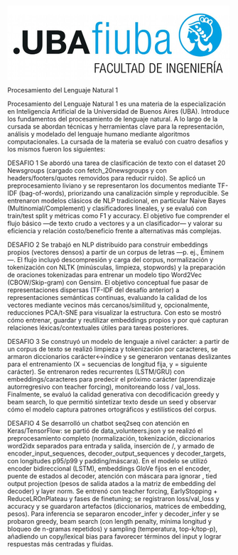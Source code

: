 <img src="https://github.com/hernancontigiani/ceia_memorias_especializacion/raw/master/Figures/logoFIUBA.jpg" width="500" align="center">

Procesamiento del Lenguaje Natural 1

Procesamiento del Lenguaje Natural 1 es una materia de la especialización en Inteligencia Artificial de la Universidad de Buenos Aires (UBA). 
Introduce los fundamentos del procesamiento de lenguaje natural. A lo largo de la cursada se abordan técnicas y herramientas clave para la representación, análisis y modelado del lenguaje humano mediante algoritmos computacionales.
La cursada de la materia se evaluó con cuatro desafios y los mismos fueron los siguientes: 

DESAFIO 1
Se abordó una tarea de clasificación de texto con el dataset 20 Newsgroups (cargado con fetch_20newsgroups y con headers/footers/quotes removidos para reducir ruido). Se aplicó un preprocesamiento liviano y se representaron los documentos mediante TF-IDF (bag-of-words), priorizando una canalización simple y reproducible. Se entrenaron modelos clásicos de NLP tradicional, en particular Naive Bayes (Multinomial/Complement) y clasificadores lineales, y se evaluó con train/test split y métricas como F1 y accuracy. El objetivo fue comprender el flujo básico —de texto crudo a vectores y a un clasificador— y valorar su eficiencia y relación costo/beneficio frente a alternativas más complejas.

DESAFIO 2
Se trabajó en NLP distribuido para construir embeddings propios (vectores densos) a partir de un corpus de letras —p. ej., Eminem—. El flujo incluyó descompresión y carga del corpus, normalización y tokenización con NLTK (minúsculas, limpieza, stopwords) y la preparación de oraciones tokenizadas para entrenar un modelo tipo Word2Vec (CBOW/Skip-gram) con Gensim. El objetivo conceptual fue pasar de representaciones dispersas (TF-IDF del desafío anterior) a representaciones semánticas continuas, evaluando la calidad de los vectores mediante vecinos más cercanos/similitud y, opcionalmente, reducciones PCA/t-SNE para visualizar la estructura. Con esto se mostró cómo entrenar, guardar y reutilizar embeddings propios y por qué capturan relaciones léxicas/contextuales útiles para tareas posteriores.

DESAFIO 3
Se construyó un modelo de lenguaje a nivel carácter: a partir de un corpus de texto se realizó limpieza y tokenización por caracteres, se armaron diccionarios carácter↔índice y se generaron ventanas deslizantes para el entrenamiento (X = secuencias de longitud fija, y = siguiente carácter). Se entrenaron redes recurrentes (LSTM/GRU) con embeddings/caracteres para predecir el próximo carácter (aprendizaje autorregresivo con teacher forcing), monitoreando loss / val_loss. Finalmente, se evaluó la calidad generativa con decodificación greedy y beam search, lo que permitió sintetizar texto desde un seed y observar cómo el modelo captura patrones ortográficos y estilísticos del corpus.

DESAFIO 4
Se desarrolló un chatbot seq2seq con atención en Keras/TensorFlow: se partió de data_volunteers.json y se realizó el preprocesamiento completo (normalización, tokenización, diccionarios word2idx separados para entrada y salida, inserción de <sos>/<eos>, y armado de encoder_input_sequences, decoder_output_sequences y decoder_targets, con longitudes p95/p99 y padding/máscara). En el modelo se utilizó encoder bidireccional (LSTM), embeddings GloVe fijos en el encoder, puente de estados al decoder, atención con máscara para ignorar <pad>, tied output projection (pesos de salida atados a la matriz de embedding del decoder) y layer norm. Se entrenó con teacher forcing, EarlyStopping + ReduceLROnPlateau y fases de finetuning; se registraron loss/val_loss y accuracy y se guardaron artefactos (diccionarios, matrices de embedding, pesos). Para inferencia se separaron encoder_infer y decoder_infer y se probaron greedy, beam search (con length penalty, mínima longitud y bloqueo de n-gramas repetidos) y sampling (temperatura, top-k/top-p), añadiendo un copy/lexical bias para favorecer términos del input y lograr respuestas más centradas y fluidas.
